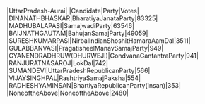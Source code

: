  
|UttarPradesh-Aurai|
|Candidate|Party|Votes|
|DINANATHBHASKAR|BharatiyaJanataParty|83325|
|MADHUBALAPASI|SamajwadiParty|63546|
|BAIJNATHGAUTAM|BahujanSamajParty|49059|
|SURESHKUMARPASI|NirbalIndianShoshitHamaraAamDal|3511|
|GULABBANVASI|PragatisheelManavSamajParty|949|
|GYANENDRADHRUW(DHURWEJI)|GondvanaGantantraParty|941|
|RANJURATNASAROJ|LokDal|742|
|SUMANDEVI|UttarPradeshRepublicanParty|566|
|VIJAYSINGHPAL|RashtriyaSamajPaksha|554|
|RADHESHYAMINSAN|BhartiyaRepublicanParty(Insan)|353|
|NoneoftheAbove|NoneoftheAbove|2480|
